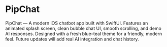 # PipChat
PipChat — A modern iOS chatbot app built with SwiftUI. Features an animated splash screen, clean bubble chat UI, smooth scrolling, and demo AI responses. Designed with a fresh blue–teal theme for a friendly, modern feel. Future updates will add real AI integration and chat history.
